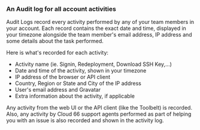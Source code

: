 
### An Audit log for all account activities

Audit Logs record every activity performed by any of your team members in your account. Each record contains the exact date and time, displayed in your timezone alongside the team member's email address, IP address and some details about the task performed. 

Here is what's recorded for each activity:

- Activity name (ie. Signin, Redeployment, Download SSH Key,...)
- Date and time of the activity, shown in your timezone
- IP address of the browser or API client
- Country, Region or State and City of the IP address
- User's email address and Gravatar
- Extra information about the activity, if applicable

Any activity from the web UI or the API client (like the Toolbelt) is recorded. Also, any activity by Cloud 66 support agents performed as part of helping you with an issue is also recorded and shown in the activity log.

